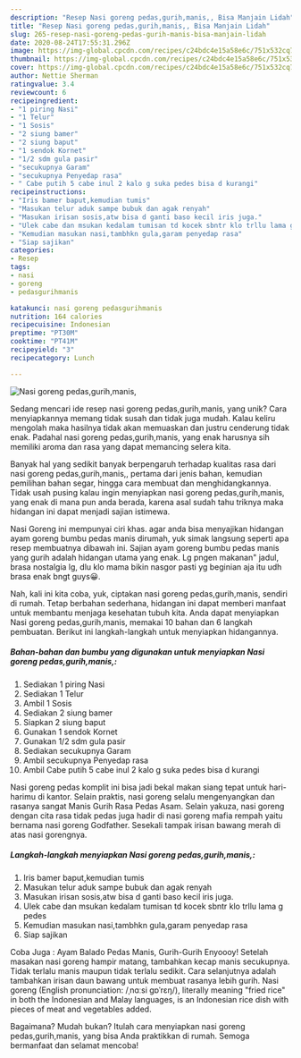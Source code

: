 ```yaml
---
description: "Resep Nasi goreng pedas,gurih,manis,, Bisa Manjain Lidah"
title: "Resep Nasi goreng pedas,gurih,manis,, Bisa Manjain Lidah"
slug: 265-resep-nasi-goreng-pedas-gurih-manis-bisa-manjain-lidah
date: 2020-08-24T17:55:31.296Z
image: https://img-global.cpcdn.com/recipes/c24bdc4e15a58e6c/751x532cq70/nasi-goreng-pedasgurihmanis-foto-resep-utama.jpg
thumbnail: https://img-global.cpcdn.com/recipes/c24bdc4e15a58e6c/751x532cq70/nasi-goreng-pedasgurihmanis-foto-resep-utama.jpg
cover: https://img-global.cpcdn.com/recipes/c24bdc4e15a58e6c/751x532cq70/nasi-goreng-pedasgurihmanis-foto-resep-utama.jpg
author: Nettie Sherman
ratingvalue: 3.4
reviewcount: 6
recipeingredient:
- "1 piring Nasi"
- "1 Telur"
- "1 Sosis"
- "2 siung bamer"
- "2 siung baput"
- "1 sendok Kornet"
- "1/2 sdm gula pasir"
- "secukupnya Garam"
- "secukupnya Penyedap rasa"
- " Cabe putih 5 cabe inul 2 kalo g suka pedes bisa d kurangi"
recipeinstructions:
- "Iris bamer baput,kemudian tumis"
- "Masukan telur aduk sampe bubuk dan agak renyah"
- "Masukan irisan sosis,atw bisa d ganti baso kecil iris juga."
- "Ulek cabe dan msukan kedalam tumisan td kocek sbntr klo trllu lama g pedes"
- "Kemudian masukan nasi,tambhkn gula,garam penyedap rasa"
- "Siap sajikan"
categories:
- Resep
tags:
- nasi
- goreng
- pedasgurihmanis

katakunci: nasi goreng pedasgurihmanis 
nutrition: 164 calories
recipecuisine: Indonesian
preptime: "PT30M"
cooktime: "PT41M"
recipeyield: "3"
recipecategory: Lunch

---
```



![Nasi goreng pedas,gurih,manis,](https://img-global.cpcdn.com/recipes/c24bdc4e15a58e6c/751x532cq70/nasi-goreng-pedasgurihmanis-foto-resep-utama.jpg)

Sedang mencari ide resep nasi goreng pedas,gurih,manis, yang unik? Cara menyiapkannya memang tidak susah dan tidak juga mudah. Kalau keliru mengolah maka hasilnya tidak akan memuaskan dan justru cenderung tidak enak. Padahal nasi goreng pedas,gurih,manis, yang enak harusnya sih memiliki aroma dan rasa yang dapat memancing selera kita.

Banyak hal yang sedikit banyak berpengaruh terhadap kualitas rasa dari nasi goreng pedas,gurih,manis,, pertama dari jenis bahan, kemudian pemilihan bahan segar, hingga cara membuat dan menghidangkannya. Tidak usah pusing kalau ingin menyiapkan nasi goreng pedas,gurih,manis, yang enak di mana pun anda berada, karena asal sudah tahu triknya maka hidangan ini dapat menjadi sajian istimewa.

Nasi Goreng ini mempunyai ciri khas. agar anda bisa menyajikan hidangan ayam goreng bumbu pedas manis dirumah, yuk simak langsung seperti apa resep membuatnya dibawah ini. Sajian ayam goreng bumbu pedas manis yang gurih adalah hidangan utama yang enak. Lg pngen makanan&#34; jadul, brasa nostalgia lg, dlu klo mama bikin nasgor pasti yg beginian aja itu udh brasa enak bngt guys😀.


Nah, kali ini kita coba, yuk, ciptakan nasi goreng pedas,gurih,manis, sendiri di rumah. Tetap berbahan sederhana, hidangan ini dapat memberi manfaat untuk membantu menjaga kesehatan tubuh kita. Anda dapat menyiapkan Nasi goreng pedas,gurih,manis, memakai 10 bahan dan 6 langkah pembuatan. Berikut ini langkah-langkah untuk menyiapkan hidangannya.

<!--inarticleads1-->

##### Bahan-bahan dan bumbu yang digunakan untuk menyiapkan Nasi goreng pedas,gurih,manis,:

1. Sediakan 1 piring Nasi
1. Sediakan 1 Telur
1. Ambil 1 Sosis
1. Sediakan 2 siung bamer
1. Siapkan 2 siung baput
1. Gunakan 1 sendok Kornet
1. Gunakan 1/2 sdm gula pasir
1. Sediakan secukupnya Garam
1. Ambil secukupnya Penyedap rasa
1. Ambil  Cabe putih 5 cabe inul 2 kalo g suka pedes bisa d kurangi


Nasi goreng pedas komplit ini bisa jadi bekal makan siang tepat untuk hari-harimu di kantor. Selain praktis, nasi goreng selalu mengenyangkan dan rasanya sangat Manis Gurih Rasa Pedas Asam. Selain yakuza, nasi goreng dengan cita rasa tidak pedas juga hadir di nasi goreng mafia rempah yaitu bernama nasi goreng Godfather. Sesekali tampak irisan bawang merah di atas nasi gorengnya. 

<!--inarticleads2-->

##### Langkah-langkah menyiapkan Nasi goreng pedas,gurih,manis,:

1. Iris bamer baput,kemudian tumis
1. Masukan telur aduk sampe bubuk dan agak renyah
1. Masukan irisan sosis,atw bisa d ganti baso kecil iris juga.
1. Ulek cabe dan msukan kedalam tumisan td kocek sbntr klo trllu lama g pedes
1. Kemudian masukan nasi,tambhkn gula,garam penyedap rasa
1. Siap sajikan


Coba Juga : Ayam Balado Pedas Manis, Gurih-Gurih Enyoooy! Setelah masakan nasi goreng hampir matang, tambahkan kecap manis secukupnya. Tidak terlalu manis maupun tidak terlalu sedikit. Cara selanjutnya adalah tambahkan irisan daun bawang untuk membuat rasanya lebih gurih. Nasi goreng (English pronunciation: /ˌnɑːsi ɡɒˈrɛŋ/), literally meaning &#34;fried rice&#34; in both the Indonesian and Malay languages, is an Indonesian rice dish with pieces of meat and vegetables added. 

Bagaimana? Mudah bukan? Itulah cara menyiapkan nasi goreng pedas,gurih,manis, yang bisa Anda praktikkan di rumah. Semoga bermanfaat dan selamat mencoba!
